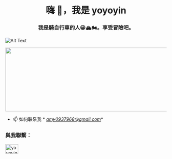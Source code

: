 <h1 align="center">嗨 👋，我是 yoyoyin</h1>
<h3 align="center">我是騎自行車的人😀🏔🏍。享受冒險吧。</h3>

![Alt Text](https://media.giphy.com/media/3oKIPnAiaMCws8nOsE/giphy.gif)

<p align="center">
  <img width="600" height="200" src="https://media.giphy.com/media/3oKIPnAiaMCws8nOsE/giphy.gif">
</p>



- 📫 如何联系我 * *amy0937968@gmail.com**

<h3 align="left">與我聯繫：</h3>
<p align="left">
<a href="https://instagram.com/yoyoyin_0902" target="空白"><img align="center" src="https://raw.githubusercontent.com/rahuldkjain/github-profile-readme-generator/master/src/images/icons/Social/instagram.svg" alt=" yoyoyin_0902" height="30" width="40" /></a>
</p>


